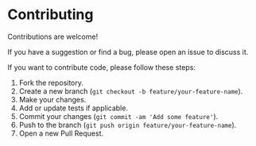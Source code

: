 # Contributing

Contributions are welcome!

If you have a suggestion or find a bug, please open an issue to discuss it.

If you want to contribute code, please follow these steps:

1. Fork the repository.
2. Create a new branch (`git checkout -b feature/your-feature-name`).
3. Make your changes.
4. Add or update tests if applicable.
5. Commit your changes (`git commit -am 'Add some feature'`).
6. Push to the branch (`git push origin feature/your-feature-name`).
7. Open a new Pull Request. 